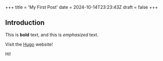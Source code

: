 +++
title = 'My First Post'
date = 2024-10-14T23:23:43Z
draft = false
+++

## Introduction

This is **bold** text, and this is *emphasized* text.

Visit the [Hugo](https://gohugo.io) website!

Hi!